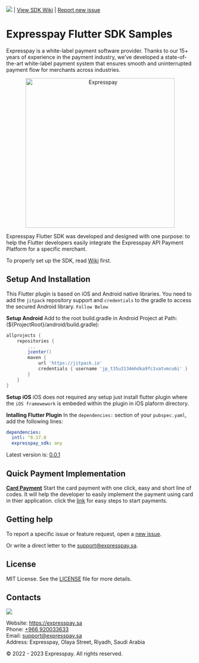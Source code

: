 ![](https://jitpack.io/v/expresspay/expresspay-android-sdk.svg) | [View SDK Wiki](https://github.com/ExpresspaySa/expresspay-android-sdk/wiki) | [Report new issue](https://github.com/ExpresspaySa/expresspay-android-sdk/issues/new)

# Expresspay Flutter SDK Samples

Expresspay is a white-label payment software provider. Thanks to our 15+ years of experience in the payment industry, we’ve developed a state-of-the-art white-label payment system that ensures smooth and uninterrupted payment flow for merchants across industries.

<p align="center">
  <a href="https://expresspay.sa">
      <img src="/media/header.jpg" alt="Expresspay" width="400px"/>
  </a>
</p>

Expresspay Flutter SDK was developed and designed with one purpose: to help the Flutter developers easily integrate the Expresspay API Payment Platform for a specific merchant. 


To properly set up the SDK, read [Wiki](https://github.com/a2zZuhaib/expresspay-flutter-sdk/wiki) first.

## Setup And Installation
This Flutter plugin is based on iOS and Android native libraries. 
You need to add the `jitpack` repository support and `credentials` to the gradle to access the secured Android library. `Follow Below` 

**Setup Android**
Add to the root build.gradle in Android Project at Path:(${ProjectRoot}/android/build.gradle):

```groovy
allprojects {
    repositories {
        ...
        jcenter()
        maven {
            url 'https://jitpack.io'
            credentials { username 'jp_t35u3134mhdka9fc1vatvmcu6i' }
        }
    }
}
```

**Setup iOS**
iOS does not required any setup just install flutter plugin where the `iOS framewework` is embeded within the plugin in iOS plaform directory.

**Intalling Flutter Plugin**
In the `dependencies:` section of your `pubspec.yaml`, add the following lines:

```pubspec.yaml
dependencies:
  intl: ^0.17.0
  expresspay_sdk: any
```

Latest version is: [0.0.1](https://pub.dev/packages/expresspay_sdk) 

## Quick Payment Implementation
[**Card Payment**](https://github.com/ExpresspaySa/expresspay-android-sdk/wiki/Express-Quick-Card-Payment)
Start the card payment with one click, easy and short line of codes. It will help the developer to easily implement the payment using card in thier application. click the [link](https://github.com/a2zZuhaib/expresspay-flutter-sdk/wiki/Express-Quick-Card-Payment) for easy steps to start payments.


## Getting help

To report a specific issue or feature request, open a [new issue](https://github.com/a2zZuhaib/expresspay-flutter-sdk/issues/new).

Or write a direct letter to the [support@expresspay.sa](mailto:support@expresspay.sa).

## License

MIT License. See the [LICENSE](https://github.com/a2zZuhaib/expresspay-flutter-sdk/blob/master/LICENSE) file for more details.

## Contacts

![](/media/footer.jpg)

Website: https://expresspay.sa  
Phone: [+966 920033633](tel:+966920033633)  
Email: [support@expresspay.sa](mailto:support@expresspay.sa)  
Address: Expresspay, Olaya Street, Riyadh, Saudi Arabia 

© 2022 - 2023 Expresspay. All rights reserved.
